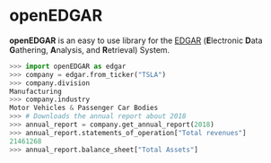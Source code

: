# openEDGAR
**openEDGAR** is an easy to use library for the [EDGAR](https://www.sec.gov/edgar/about) (**E**lectronic **D**ata **G**athering, **A**nalysis, and **R**etrieval) System.
```python
>>> import openEDGAR as edgar
>>> company = edgar.from_ticker("TSLA")
>>> company.division
Manufacturing
>>> company.industry
Motor Vehicles & Passenger Car Bodies
>>> # Downloads the annual report about 2018
>>> annual_report = company.get_annual_report(2018)
>>> annual_report.statements_of_operation["Total revenues"]
21461268
>>> annual_report.balance_sheet["Total Assets"]
```
